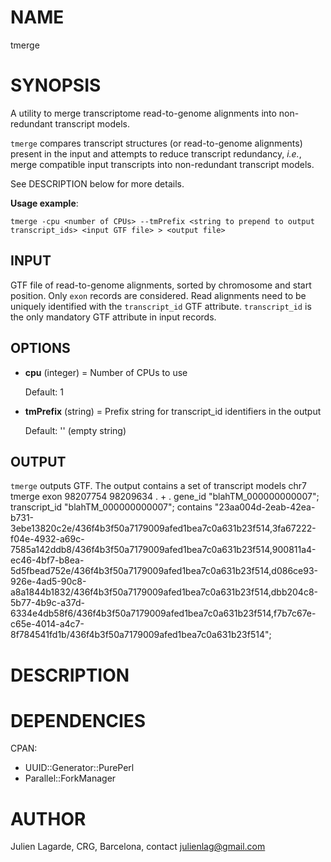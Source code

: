 # NAME

tmerge

# SYNOPSIS

A utility to merge transcriptome read-to-genome alignments into non-redundant transcript models.

`tmerge` compares transcript structures (or read-to-genome alignments) present in the input and attempts to reduce transcript redundancy, _i.e._, merge compatible input transcripts into non-redundant transcript models.

See DESCRIPTION below for more details.

**Usage example**:

`tmerge -cpu <number of CPUs> --tmPrefix <string to prepend to output transcript_ids> <input GTF file> > <output file>`

## INPUT

GTF file of read-to-genome alignments, sorted by chromosome and start position.
Only `exon` records are considered.
Read alignments need to be uniquely identified with the `transcript_id` GTF attribute. `transcript_id` is the only mandatory GTF attribute in input records.

## OPTIONS

- **cpu** (integer) = Number of CPUs to use

    Default: 1

- **tmPrefix** (string) = Prefix string for transcript\_id identifiers in the output

    Default: '' (empty string)

## OUTPUT

`tmerge` outputs GTF. The output contains a set of transcript models
chr7    tmerge  exon    98207754        98209634        .       +       .       gene\_id "blahTM\_000000000007"; transcript\_id "blahTM\_000000000007"; contains "23aa004d-2eab-42ea-b731-3ebe13820c2e/436f4b3f50a7179009afed1bea7c0a631b23f514,3fa67222-f04e-4932-a69c-7585a142ddb8/436f4b3f50a7179009afed1bea7c0a631b23f514,900811a4-ec46-4bf7-b8ea-5d5fbead752e/436f4b3f50a7179009afed1bea7c0a631b23f514,d086ce93-926e-4ad5-90c8-a8a1844b1832/436f4b3f50a7179009afed1bea7c0a631b23f514,dbb204c8-5b77-4b9c-a37d-6334e4db58f6/436f4b3f50a7179009afed1bea7c0a631b23f514,f7b7c67e-c65e-4014-a4c7-8f784541fd1b/436f4b3f50a7179009afed1bea7c0a631b23f514";

# DESCRIPTION

# DEPENDENCIES

CPAN:

- UUID::Generator::PurePerl
- Parallel::ForkManager

# AUTHOR

Julien Lagarde, CRG, Barcelona, contact julienlag@gmail.com
